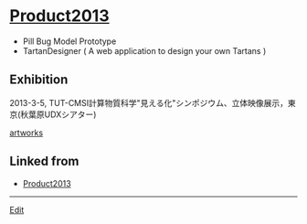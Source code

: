 ---
---
# [Product2013](Product2013)


* Pill Bug Model Prototype
* TartanDesigner ( A web application to design your own Tartans )

## Exhibition


2013-3-5, TUT-CMSI計算物質科学"見える化"シンポジウム、立体映像展示，東京(秋葉原UDXシアター)

[artworks](artworks) 


## Linked from

* [Product2013](Product2013.md)


----
[Edit](https://github.com/vitroid/vitroid.github.io/edit/master/MD/Product2013.md)
